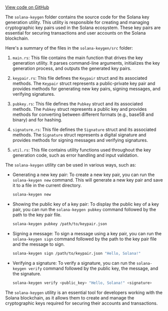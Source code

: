[View code on GitHub](https://github.com/solana-labs/solana/tree/master/na/keygen/src)

The `solana-keygen` folder contains the source code for the Solana key generation utility. This utility is responsible for creating and managing cryptographic key pairs used in the Solana ecosystem. These key pairs are essential for securing transactions and user accounts on the Solana blockchain.

Here's a summary of the files in the `solana-keygen/src` folder:

1. `main.rs`: This file contains the main function that drives the key generation utility. It parses command-line arguments, initializes the key generation process, and outputs the generated key pairs.

2. `keypair.rs`: This file defines the `Keypair` struct and its associated methods. The `Keypair` struct represents a public-private key pair and provides methods for generating new key pairs, signing messages, and verifying signatures.

3. `pubkey.rs`: This file defines the `Pubkey` struct and its associated methods. The `Pubkey` struct represents a public key and provides methods for converting between different formats (e.g., base58 and binary) and for hashing.

4. `signature.rs`: This file defines the `Signature` struct and its associated methods. The `Signature` struct represents a digital signature and provides methods for signing messages and verifying signatures.

5. `util.rs`: This file contains utility functions used throughout the key generation code, such as error handling and input validation.

The `solana-keygen` utility can be used in various ways, such as:

- Generating a new key pair: To create a new key pair, you can run the `solana-keygen new` command. This will generate a new key pair and save it to a file in the current directory.

  ```bash
  solana-keygen new
  ```

- Showing the public key of a key pair: To display the public key of a key pair, you can run the `solana-keygen pubkey` command followed by the path to the key pair file.

  ```bash
  solana-keygen pubkey /path/to/keypair.json
  ```

- Signing a message: To sign a message using a key pair, you can run the `solana-keygen sign` command followed by the path to the key pair file and the message to sign.

  ```bash
  solana-keygen sign /path/to/keypair.json "Hello, Solana!"
  ```

- Verifying a signature: To verify a signature, you can run the `solana-keygen verify` command followed by the public key, the message, and the signature.

  ```bash
  solana-keygen verify <public_key> "Hello, Solana!" <signature>
  ```

The `solana-keygen` utility is an essential tool for developers working with the Solana blockchain, as it allows them to create and manage the cryptographic keys required for securing their accounts and transactions.
